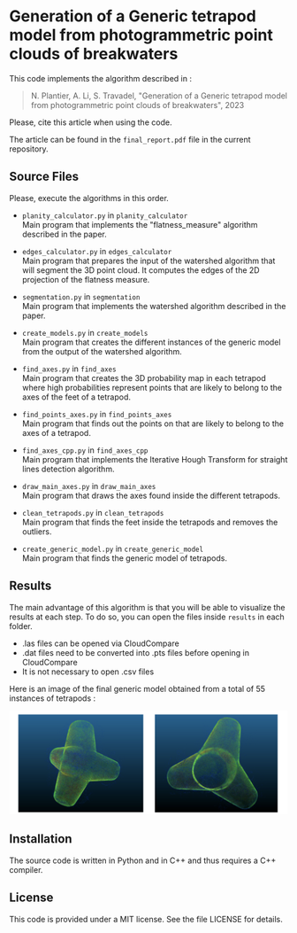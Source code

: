 # Generation of a Generic tetrapod model from photogrammetric point clouds of breakwaters
This code implements the algorithm described in :
> N. Plantier, A. Li, S. Travadel, "Generation of a Generic tetrapod model from photogrammetric point clouds of breakwaters", 2023

Please, cite this article when using the code. 

The article can be found in the `final_report.pdf` file in the current repository.

## Source Files

Please, execute the algorithms in this order. 

- `planity_calculator.py` in `planity_calculator`  
Main program that implements the "flatness_measure" algorithm described in the paper.  

- `edges_calculator.py` in `edges_calculator`   
Main program that prepares the input of the watershed algorithm that will segment the 3D point cloud. It computes the edges of the 2D projection of the flatness measure. 

- `segmentation.py` in `segmentation`   
Main program that implements the watershed algorithm described in the paper.  

- `create_models.py` in `create_models`  
Main program that creates the different instances of the generic model from the output of the watershed algorithm.

- `find_axes.py` in `find_axes`  
Main program that creates the 3D probability map in each tetrapod where high probabilities represent points that are likely to belong to the axes of the feet of a tetrapod. 

- `find_points_axes.py` in `find_points_axes`  
Main program that finds out the points on that are likely to belong to the axes of a tetrapod.

- `find_axes_cpp.py` in `find_axes_cpp`  
Main program that implements the Iterative Hough Transform for straight lines detection algorithm.

- `draw_main_axes.py` in `draw_main_axes`  
Main program that draws the axes found inside the different tetrapods.

- `clean_tetrapods.py` in `clean_tetrapods`  
Main program that finds the feet inside the tetrapods and removes the outliers. 

- `create_generic_model.py` in `create_generic_model`  
Main program that finds the generic model of tetrapods. 

## Results

The main advantage of this algorithm is that you will be able to visualize the results at each step. To do so, you can open the files inside `results` in each folder. 

- .las files can be opened via CloudCompare 
- .dat files need to be converted into .pts files before opening in CloudCompare 
- It is not necessary to open .csv files 

Here is an image of the final generic model obtained from a total of 55 instances of tetrapods : 

![Screenshot](final_model.png)

## Installation 
The source code is written in Python and in C++ and thus requires a C++ compiler. 

## License

This code is provided under a MIT license. See the file LICENSE for details.
